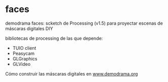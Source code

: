 faces
=====

demodrama faces: scketch de Processing (v1.5) para proyectar escenas de máscaras digitales DIY 

bibliotecas de processing de las que depende: 
- TUIO client
- Peasycam
- GLGraphics
- GLVideo

Cómo construir las máscaras digitales en www.demodrama.org
